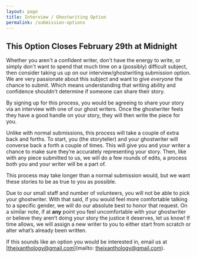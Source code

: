 ```yaml
---
layout: page
title: Interview / Ghostwriting Option
permalink: /submission-options
---
```


## This Option Closes February 29th at Midnight

Whether you aren't a confident writer, don't have the energy to write, or simply don't want to spend that much time on a (possibly) difficult subject, then consider taking us up on our interview/ghostwriting submission option. We are very passionate about this subject and want to give *everyone* the chance to submit. Which means understanding that writing ability and confidence shouldn't determine if someone can share their story.

By signing up for this process, you would be agreeing to share your story via an interview with one of our ghost writers. Once the ghostwriter feels they have a good handle on your story, they will then write the piece for you.

Unlike with normal submissions, this process will take a couple of extra back and forths. To start, you (the storyteller) and your ghostwriter will converse back a forth a couple of times. This will give you and your writer a chance to make sure they’re accurately representing your story. Then, like with any piece submitted to us, we will do a few rounds of edits, a process both you and your writer will be a part of.

This process may take longer than a normal submission would, but we want these stories to be as true to you as possible.

Due to our small staff and number of volunteers, you will not be able to pick your ghostwriter. With that said, if you would feel more comfortable talking to a specific gender, we will do our absolute best to honor that request. On a similar note, if at **any** point you feel uncomfortable with your ghostwriter or believe they aren’t doing your story the justice it deserves, let us know! If time allows, we will assign a new writer to you to either start from scratch or alter what’s already been written.

If this sounds like an option you would be interested in, email us at [theixanthology@gmail.com](mailto: theixanthology@gmail.com).
